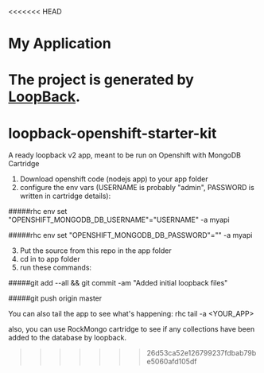 <<<<<<< HEAD
# My Application

The project is generated by [LoopBack](http://loopback.io).
=======
# loopback-openshift-starter-kit
A ready loopback v2 app, meant to be run on Openshift with MongoDB Cartridge


1. Download openshift code (nodejs app) to your app folder
2. configure the env vars (USERNAME is probably "admin", PASSWORD is written in cartridge details): 

  #####rhc env set "OPENSHIFT_MONGODB_DB_USERNAME"="USERNAME" -a myapi
  
  #####rhc env set "OPENSHIFT_MONGODB_DB_PASSWORD"="<PASSWORD>" -a myapi
  
3. Put the source from this repo in the app folder
4. cd in to app folder
5. run these commands:

  #####git add --all && git commit -am "Added initial loopback files"

  #####git push origin master

You can also tail the app to see what's happening:
rhc tail -a <YOUR_APP>

also, you can use RockMongo cartridge to see if any collections have been added to the database by loopback.
>>>>>>> 26d53ca52e126799237fdbab79be5060afd105df
